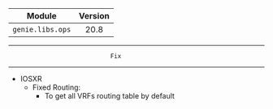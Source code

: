 | Module                  | Version       |
| ------------------------|:-------------:|
| ``genie.libs.ops``      |  20.8         |

--------------------------------------------------------------------------------
                                Fix
--------------------------------------------------------------------------------
* IOSXR
    * Fixed Routing:
        * To get all VRFs routing table by default
